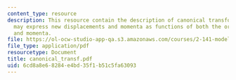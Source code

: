 ```yaml
---
content_type: resource
description: This resource contain the description of canonical transformation which
  may express new displacements and momenta as functions of both the original displacements
  and momenta.
file: https://ol-ocw-studio-app-qa.s3.amazonaws.com/courses/2-141-modeling-and-simulation-of-dynamic-systems-fall-2006/6cd8a8e68284e4bd35f1b51c5fa63093_canonical_transf.pdf
file_type: application/pdf
resourcetype: Document
title: canonical_transf.pdf
uid: 6cd8a8e6-8284-e4bd-35f1-b51c5fa63093
---
```

